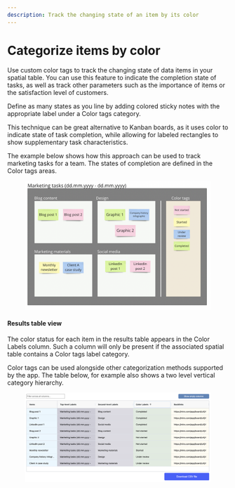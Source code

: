 ```yaml
---
description: Track the changing state of an item by its color
---
```


# Categorize items by color

Use custom color tags to track the changing state of data items in your spatial table. You can use this feature to indicate the completion state of tasks, as well as track other parameters such as the importance of items or the satisfaction level of customers.

Define as many states as you line by adding colored sticky notes with the appropriate label under a Color tags category.

This technique can be great alternative to Kanban boards, as it uses color to indicate state of task completion, while allowing for labeled rectangles to show supplementary task characteristics.

The example below shows how this approach can be used to track marketing tasks for a team. The states of completion are defined in the Color tags areas.&#x20;

<figure><img src="../.gitbook/assets/VisualData_ColorTags_01.png" alt=""><figcaption></figcaption></figure>

#### Results table view

The color status for each item in the results table appears in the Color Labels column. Such a column will only be present if the associated spatial table contains a Color tags label category.

Color tags can be used alongside other categorization methods supported by the app. The table below, for example also shows a two level vertical category hierarchy.

<figure><img src="../.gitbook/assets/VisualData_ColorTags_results_01.png" alt=""><figcaption></figcaption></figure>
